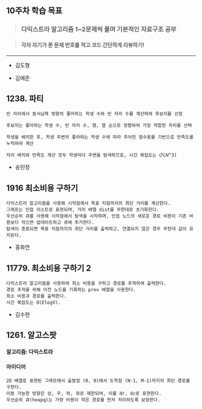 ## 10주차 학습 목표
> ### 다익스트라 알고리즘 1~2문제씩 풀며 기본적인 자료구조 공부

> #### 각자 자기가 푼 문제 번호를 적고 코드 간단하게 리뷰하기! 


***
* 김도형  

    
* 김예준
## 1238. 파티

    빈 자리에서 동서남북 방향의 좋아하는 학생 수와 빈 자리 수를 계산하여 후보지를 선정
    
    후보지는 좋아하는 학생 수, 빈 자리 수, 행, 열 순으로 정렬하여 가장 적합한 자리를 선택
    
    학생을 배치한 후, 학생 주변의 좋아하는 학생 수에 따라 주어진 점수표를 기반으로 만족도를 누적하여 계산

    자리 배치와 만족도 계산 모두 학생마다 주변을 탐색하므로, 시간 복잡도는 𝑂(𝑁^3)


* 송민정
## 1916 최소비용 구하기
    다익스트라 알고리즘을 사용해 시작점에서 목표 지점까지의 최단 거리를 계산한다. 
    그래프는 인접 리스트로 표현되며, 거리 배열 dist를 무한대로 초기화한다. 
    우선순위 큐를 사용해 시작점에서 탐색을 시작하며, 인접 노드의 새로운 경로 비용이 기존 비용보다 작으면 업데이트하고 큐에 추가한다.
    탐색이 종료되면 목표 지점까지의 최단 거리를 출력하고, 연결되지 않은 경우 무한대 값이 유지된다.

* 홍화연

## 11779. 최소비용 구하기 2
    다익스트라 알고리즘을 사용하여 최소 비용을 구하고 경로를 추적하여 출력한다.
    경로 추적을 위해 이전 노드를 기록하는 prev 배열을 사용한다.
    최소 비용과 경로를 출력한다.
    시간 복잡도는 O(ElogV).

* 김수현
## 1261. 알고스팟
#### 알고리즘: 다익스트라
#### 아이디어
    2D 배열로 표현된 그래프에서 출발점 (0, 0)에서 도착점 (N-1, M-1)까지의 최단 경로를 구한다.
    이동 가능한 방향은 상, 우, 하, 좌로 제한되며, 이를 dr, dc로 표현한다.
    우선순위 큐(heapq)는 가장 비용이 작은 경로를 먼저 처리하도록 보장한다.
